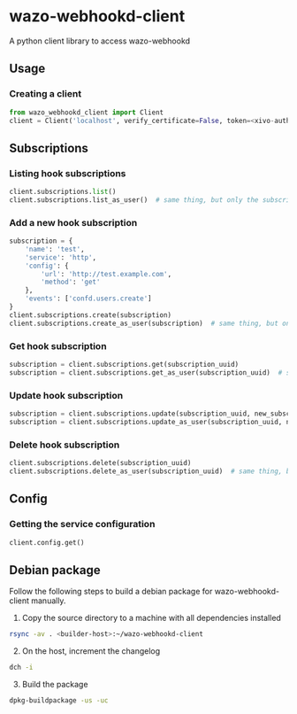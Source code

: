 # wazo-webhookd-client

A python client library to access wazo-webhookd

## Usage

### Creating a client

```python
from wazo_webhookd_client import Client
client = Client('localhost', verify_certificate=False, token=<xivo-auth-token>)
```

## Subscriptions

### Listing hook subscriptions

```python
client.subscriptions.list()
client.subscriptions.list_as_user()  # same thing, but only the subscriptions regarding the user making the request are considered
```

### Add a new hook subscription

```python
subscription = {
    'name': 'test',
    'service': 'http',
    'config': {
        'url': 'http://test.example.com',
        'method': 'get'
    },
    'events': ['confd.users.create']
}
client.subscriptions.create(subscription)
client.subscriptions.create_as_user(subscription)  # same thing, but only the events regarding the user making the request are considered
```

### Get hook subscription

```python
subscription = client.subscriptions.get(subscription_uuid)
subscription = client.subscriptions.get_as_user(subscription_uuid)  # same thing, but only the subscriptions regarding the user making the request are considered
```

### Update hook subscription

```python
subscription = client.subscriptions.update(subscription_uuid, new_subscription)
subscription = client.subscriptions.update_as_user(subscription_uuid, new_subscription)  # same thing, but only the subscriptions regarding the user making the request are considered

```

### Delete hook subscription

```python
client.subscriptions.delete(subscription_uuid)
client.subscriptions.delete_as_user(subscription_uuid)  # same thing, but only the subscriptions regarding the user making the request are considered
```

## Config

### Getting the service configuration

```python
client.config.get()
```

## Debian package

Follow the following steps to build a debian package for wazo-webhookd-client manually.

1. Copy the source directory to a machine with all dependencies installed

```sh
rsync -av . <builder-host>:~/wazo-webhookd-client
```

2. On the host, increment the changelog

```sh
dch -i
```

3. Build the package

```sh
dpkg-buildpackage -us -uc
```
